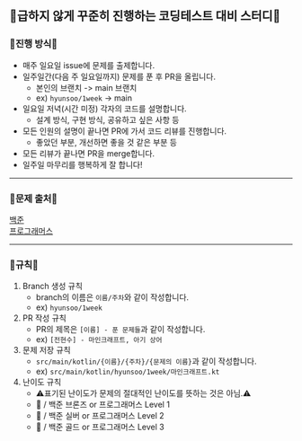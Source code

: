 ## 🐌급하지 않게 꾸준히 진행하는 코딩테스트 대비 스터디🐢

### 🌟진행 방식🌟

- 매주 일요일 issue에 문제를 출제합니다.
- 일주일간(다음 주 일요일까지) 문제를 푼 후 PR을 올립니다.
  - 본인의 브랜치 -> main 브랜치
  - ex) `hyunsoo/1week` -> main
- 일요일 저녁(시간 미정) 각자의 코드를 설명합니다.
  - 설계 방식, 구현 방식, 공유하고 싶은 사항 등
- 모든 인원의 설명이 끝나면 PR에 가서 코드 리뷰를 진행합니다.
  - 좋았던 부분, 개선하면 좋을 것 같은 부분 등
- 모든 리뷰가 끝나면 PR을 merge합니다.
- 일주일 마무리를 행복하게 잘 합니다!

--- 

### 👊문제 출처👊

[백준](https://www.acmicpc.net/)  
[프로그래머스](https://school.programmers.co.kr/learn/challenges)

---

### 🤙규칙🤙

1. Branch 생성 규칙
    - branch의 이름은 `이름/주차`와 같이 작성합니다.
    - ex) `hyunsoo/1week`
2. PR 작성 규칙 
   - PR의 제목은 ` [이름] - 푼 문제들 `과 같이 작성합니다.
   - ex) `[전현수] - 마인크래프트, 아기 상어`
3. 문제 저장 규칙
   - `src/main/kotlin/{이름}/{주차}/{문제의 이름}`과 같이 작성합니다.
   - ex) `src/main/kotlin/hyunsoo/1week/마인크래프트.kt`
4. 난이도 규칙 
   - ⚠️표기된 난이도가 문제의 절대적인 난이도를 뜻하는 것은 아님.⚠️
   - 🥉 / 백준 브론즈 or 프로그래머스 Level 1
   - 🥈 / 백준 실버 or 프로그래머스 Level 2
   - 🥇 / 백준 골드 or 프로그래머스 Level 3
     
